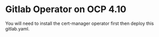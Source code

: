 # Gitlab Operator on OCP 4.10

You will need to install the cert-manager operator first then deploy this gitlab.yaml.
